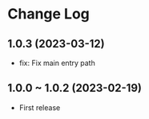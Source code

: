 # Change Log

## 1.0.3 (2023-03-12)

- fix: Fix main entry path

## 1.0.0 ~ 1.0.2 (2023-02-19)

- First release
